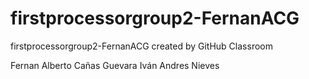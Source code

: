 # firstprocessorgroup2-FernanACG
firstprocessorgroup2-FernanACG created by GitHub Classroom

Fernan Alberto Cañas Guevara
Iván Andres Nieves
